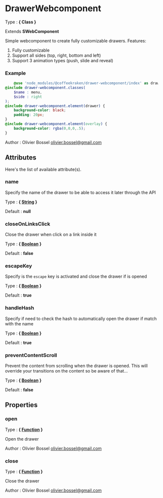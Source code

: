 # DrawerWebcomponent

<!-- @namespace: drawer-webcomponent.DrawerWebcomponent -->

Type : **{ Class }**

Extends **SWebComponent**


Simple webcomponent to create fully customizable drawers.
Features:
1. Fully customizable
2. Support all sides (top, right, bottom and left)
3. Support 3 animation types (push, slide and reveal)


### Example
```scss
	@use 'node_modules/@coffeekraken/drawer-webcomponent/index' as drawer-webcomponent;
@include drawer-webcomponent.classes(
	$name : menu,
	$side : right
);
@include drawer-webcomponent.element(drawer) {
	background-color: black;
	padding: 20px;
}
@include drawer-webcomponent.element(overlay) {
	background-color: rgba(0,0,0,.5);
}
```
Author : Olivier Bossel [olivier.bossel@gmail.com](mailto:olivier.bossel@gmail.com)




## Attributes

Here's the list of available attribute(s).

### name

Specify the name of the drawer to be able to access it later through the API

Type : **{ [String](https://developer.mozilla.org/fr/docs/Web/JavaScript/Reference/Objets_globaux/String) }**

Default : **null**


### closeOnLinksClick

Close the drawer when click on a link inside it

Type : **{ [Boolean](https://developer.mozilla.org/fr/docs/Web/JavaScript/Reference/Objets_globaux/Boolean) }**

Default : **false**


### escapeKey

Specify is the `escape` key is activated and close the drawer if is opened

Type : **{ [Boolean](https://developer.mozilla.org/fr/docs/Web/JavaScript/Reference/Objets_globaux/Boolean) }**

Default : **true**


### handleHash

Specify if need to check the hash to automatically open the drawer if match with the name

Type : **{ [Boolean](https://developer.mozilla.org/fr/docs/Web/JavaScript/Reference/Objets_globaux/Boolean) }**

Default : **true**


### preventContentScroll

Prevent the content from scrolling when the drawer is opened.
This will override your transitions on the content so be aware of that...

Type : **{ [Boolean](https://developer.mozilla.org/fr/docs/Web/JavaScript/Reference/Objets_globaux/Boolean) }**

Default : **false**



## Properties


### open

<!-- @namespace: drawer-webcomponent.open -->

Type : **{ [Function](https://developer.mozilla.org/fr/docs/Web/JavaScript/Reference/Objets_globaux/Function) }**


Open the drawer


Author : Olivier Bossel [olivier.bossel@gmail.com](mailto:olivier.bossel@gmail.com)


### close

<!-- @namespace: drawer-webcomponent.close -->

Type : **{ [Function](https://developer.mozilla.org/fr/docs/Web/JavaScript/Reference/Objets_globaux/Function) }**


Close the drawer


Author : Olivier Bossel [olivier.bossel@gmail.com](mailto:olivier.bossel@gmail.com)